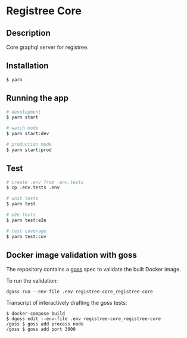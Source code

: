 # Registree Core

## Description

Core graphql server for registree.

## Installation

```bash
$ yarn
```

## Running the app

```bash
# development
$ yarn start

# watch mode
$ yarn start:dev

# production mode
$ yarn start:prod
```

## Test

```bash
# create .env from .env.tests
$ cp .env.tests .env

# unit tests
$ yarn test

# e2e tests
$ yarn test:e2e

# test coverage
$ yarn test:cov
```

## Docker image validation with goss

The repository contains a [goss] spec to validate the built Docker image.

[goss]: https://goss.rocks/

To run the validation:

```shell
dgoss run --env-file .env registree-core_registree-core
```

Transcript of interactively drafting the goss tests:

```shell
$ docker-compose build
$ dgoss edit --env-file .env registree-core_registree-core
/goss $ goss add process node
/goss $ goss add port 3000
```
